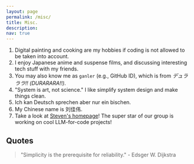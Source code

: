 ```yaml
---
layout: page
permalink: /misc/
title: Misc.
description:
nav: true
---
```


1. Digital painting and cooking are my hobbies if coding is not allowed to be taken into account.
2. I enjoy Japanese anime and suspense films, and discussing interesting tech stuff with my friends.
3. You may also know me as `ganler` (e.g., GitHub ID), which is from *デュラララ!! (DURARARA!!)*.
4. "System is art, not science." I like simplify system design and make things clean.
5. Ich kan Deutsch sprechen aber nur ein bischen.
6. My Chinese name is 刘佳伟.
7. Take a look at [Steven's homepage](https://steven-site.github.io/)! The super star of our group is working on cool LLM-for-code projects!

## Quotes

> "Simplicity is the prerequisite for reliability." - Edsger W. Dijkstra
